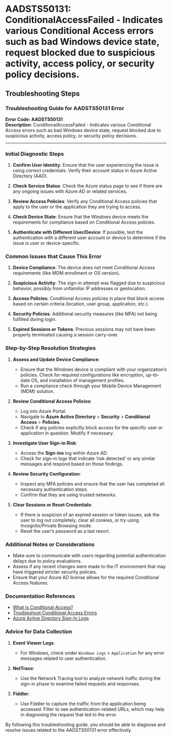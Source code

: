 
# AADSTS50131: ConditionalAccessFailed - Indicates various Conditional Access errors such as bad Windows device state, request blocked due to suspicious activity, access policy, or security policy decisions.


## Troubleshooting Steps
### Troubleshooting Guide for AADSTS50131 Error

**Error Code: AADSTS50131**  
**Description**: ConditionalAccessFailed - Indicates various Conditional Access errors such as bad Windows device state, request blocked due to suspicious activity, access policy, or security policy decisions.

---

### Initial Diagnostic Steps

1. **Confirm User Identity**: Ensure that the user experiencing the issue is using correct credentials. Verify their account status in Azure Active Directory (AAD).
   
2. **Check Service Status**: Check the Azure status page to see if there are any ongoing issues with Azure AD or related services.

3. **Review Access Policies**: Verify any Conditional Access policies that apply to the user or the application they are trying to access.

4. **Check Device State**: Ensure that the Windows device meets the requirements for compliance based on Conditional Access policies.

5. **Authenticate with Different User/Device**: If possible, test the authentication with a different user account or device to determine if the issue is user or device-specific.

### Common Issues that Cause This Error

1. **Device Compliance**: The device does not meet Conditional Access requirements (like MDM enrollment or OS version).

2. **Suspicious Activity**: The sign-in attempt was flagged due to suspicious behavior, possibly from unfamiliar IP addresses or geolocation.

3. **Access Policies**: Conditional Access policies in place that block access based on certain criteria (location, user group, application, etc.).

4. **Security Policies**: Additional security measures (like MFA) not being fulfilled during login.

5. **Expired Sessions or Tokens**: Previous sessions may not have been properly terminated causing a session carry-over.

### Step-by-Step Resolution Strategies

1. **Assess and Update Device Compliance**:
   - Ensure that the Windows device is compliant with your organization’s policies. Check for required configurations like encryption, up-to-date OS, and installation of management profiles.
   - Run a compliance check through your Mobile Device Management (MDM) solution.

2. **Review Conditional Access Policies**:
   - Log into Azure Portal.
   - Navigate to **Azure Active Directory** > **Security** > **Conditional Access** > **Policies**.
   - Check if any policies explicitly block access for the specific user or application in question. Modify if necessary.

3. **Investigate User Sign-in Risk**:
   - Access the **Sign-ins** log within Azure AD.
   - Check for sign-in logs that indicate ‘risk detected’ or any similar messages and respond based on those findings.

4. **Review Security Configuration**:
   - Inspect any MFA policies and ensure that the user has completed all necessary authentication steps.
   - Confirm that they are using trusted networks.

5. **Clear Sessions or Reset Credentials**:
   - If there is suspicion of an expired session or token issues, ask the user to log out completely, clear all cookies, or try using Incognito/Private Browsing mode.
   - Reset the user’s password as a last resort.

### Additional Notes or Considerations

- Make sure to communicate with users regarding potential authentication delays due to policy evaluations.
- Assess if any recent changes were made to the IT environment that may have triggered stricter security policies.
- Ensure that your Azure AD license allows for the required Conditional Access features.

### Documentation References

- [What is Conditional Access?](https://docs.microsoft.com/en-us/azure/active-directory/conditional-access/overview)
- [Troubleshoot Conditional Access Errors](https://docs.microsoft.com/en-us/azure/active-directory/conditional-access/troubleshoot)
- [Azure Active Directory Sign-In Logs](https://docs.microsoft.com/en-us/azure/active-directory/reports-monitoring/concept-sign-ins)

### Advice for Data Collection

1. **Event Viewer Logs**:
   - For Windows, check under `Windows Logs` > `Application` for any error messages related to user authentication.
  
2. **NetTrace**:
   - Use the Network Tracing tool to analyze network traffic during the sign-in phase to examine failed requests and responses.

3. **Fiddler**:
   - Use Fiddler to capture the traffic from the application being accessed. Filter to see authentication-related URLs, which may help in diagnosing the request that led to the error.

By following this troubleshooting guide, you should be able to diagnose and resolve issues related to the AADSTS50131 error effectively.